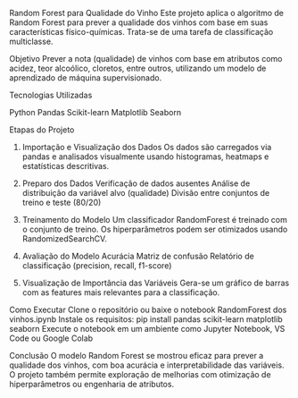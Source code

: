Random Forest para Qualidade do Vinho
Este projeto aplica o algoritmo de Random Forest para prever a qualidade dos vinhos com base em suas características físico-químicas. Trata-se de uma tarefa de classificação multiclasse.

Objetivo
Prever a nota (qualidade) de vinhos com base em atributos como acidez, teor alcoólico, cloretos, entre outros, utilizando um modelo de aprendizado de máquina supervisionado.

Tecnologias Utilizadas

Python
Pandas
Scikit-learn
Matplotlib
Seaborn

Etapas do Projeto
1. Importação e Visualização dos Dados
Os dados são carregados via pandas e analisados visualmente usando histogramas, heatmaps e estatísticas descritivas.

2. Preparo dos Dados
Verificação de dados ausentes
Análise de distribuição da variável alvo (qualidade)
Divisão entre conjuntos de treino e teste (80/20)

3. Treinamento do Modelo
Um classificador RandomForest é treinado com o conjunto de treino. Os hiperparâmetros podem ser otimizados usando RandomizedSearchCV.

4. Avaliação do Modelo
Acurácia
Matriz de confusão
Relatório de classificação (precision, recall, f1-score)

5. Visualização de Importância das Variáveis
Gera-se um gráfico de barras com as features mais relevantes para a classificação.

Como Executar
Clone o repositório ou baixe o notebook RandomForest dos vinhos.ipynb
Instale os requisitos:
pip install pandas scikit-learn matplotlib seaborn
Execute o notebook em um ambiente como Jupyter Notebook, VS Code ou Google Colab

Conclusão
O modelo Random Forest se mostrou eficaz para prever a qualidade dos vinhos, com boa acurácia e interpretabilidade das variáveis. O projeto também permite exploração de melhorias com otimização de hiperparâmetros ou engenharia de atributos.

